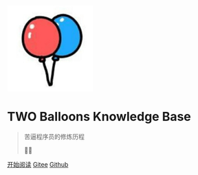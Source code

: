 ![logo](media/logo.png)

# TWO Balloons Knowledge Base

> 苦逼程序员的修炼历程  
>   
> 🎈🎈



[开始阅读](README.md)
[Gitee](https://gitee.com/xingenhi)
[Github](https://github.com/xingenhi)
